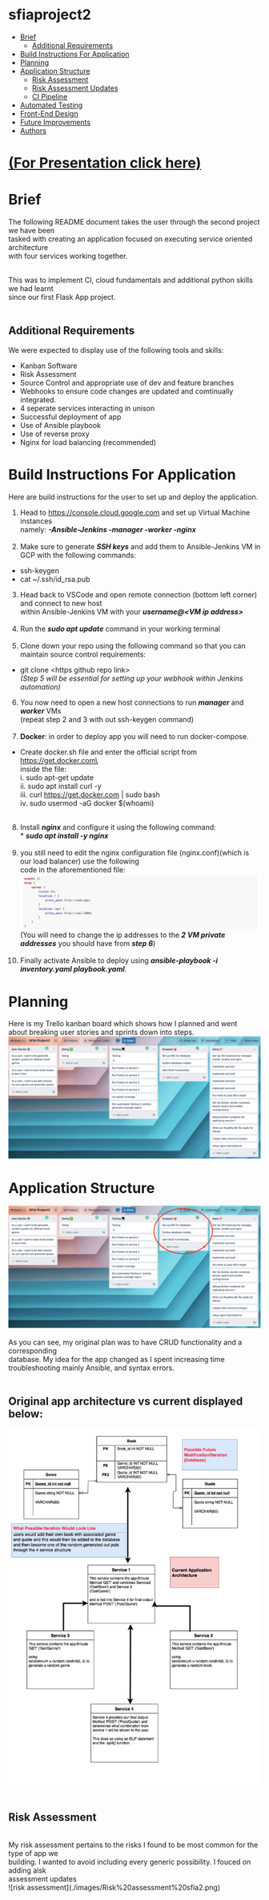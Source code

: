 # sfiaproject2

* [Brief](#brief)
    * [Additional Requirements](#additional-requirements)
* [Build Instructions For Application](#build-instructions-for-application)
* [Planning](#planning)
* [Application Structure](#application-structure)
    * [Risk Assessment](#risk-assessment)
    * [Risk Assessment Updates](#risk-assessment-updates)
    * [CI Pipeline](#ci-pipeline)
* [Automated Testing](#automated-testing)
* [Front-End Design](#front-end-design)
* [Future Improvements](#future-improvements)
* [Authors](#authors)

# [(For Presentation click here)](https://drive.google.com/file/d/1HzHP5fvzp_T-OpQBZvpigLzSFkZ3x1cm/view?usp=sharing)
# Brief

The following README document takes the user through the second project we have been  <br> 
tasked with creating an application focused on executing service oriented architecture  <br> 
with four services working together.
<br></br>

This was to implement CI, cloud fundamentals and additional python skills we had learnt<br>
since our first Flask App project.
<br></br>

## Additional Requirements
We were expected to display use of the following tools and skills:

* Kanban Software
* Risk Assessment
* Source Control and appropriate use of dev and feature branches
* Webhooks to ensure code changes are updated and comtinually integrated.
* 4 seperate services interacting in unison
* Successful deployment of app
* Use of Ansible playbook 
* Use of reverse proxy
* Nginx for load balancing (recommended)

# Build Instructions For Application
Here are build instructions for the user to set up and deploy the application.

1. Head to https://console.cloud.google.com and set up Virtual Machine instances <br>
namely: _**-Ansible-Jenkins -manager -worker -nginx**_
<br><br>
2. Make sure to generate _**SSH keys**_ and add them to Ansible-Jenkins VM in GCP with the following commands:
* ssh-keygen 
* cat ~/.ssh/id_rsa.pub
3. Head back to VSCode and open remote connection (bottom left corner) and connect to new host <br>
within Ansible-Jenkins VM with your _**username@\<VM ip address\>**_
<br><br>
4. Run the _**sudo apt update**_ command in your working terminal
<br><br>
5. Clone down your repo using the following command so that you can maintain source control requirements:
* git clone \<https github repo link\><br>
_(Step 5 will be essential for setting up your webhook within Jenkins automation)_
6. You now need to open a new host connections to run _**manager**_ and _**worker**_ VMs <br>(repeat step 2 and 3 with out ssh-keygen command)<br><br>
7. **Docker**: in order to deploy app you will need to run docker-compose.
* Create docker.sh file and enter the official script from https://get.docker.com\ <br> inside the file:
<br>i. sudo apt-get update
<br>ii. sudo apt install curl -y
<br>iii. curl https://get.docker.com | sudo bash
<br>iv. sudo usermod -aG docker $(whoami)<br><br>
8. Install _**nginx**_ and configure it using the following command:<br> * _**sudo apt install -y nginx**_ <br><br>
9. you still need to edit the nginx configuration file (nginx.conf)(which is our load balancer) use the following<br>
code in the aforementioned file:<br>
![nginxconfig](./images/nginxconfig.png)<br>
(You will need to change the ip addresses to the _**2 VM private addresses**_ you should have from _**step 6**_)<br><br>
10. Finally activate Ansible to deploy using _**ansible-playbook -i inventory.yaml playbook.yaml**_.
# Planning
Here is my Trello kanban board which shows how I planned and went <br>
about breaking user stories and sprints down into steps.<br>
![trello](./images/trello2.png)
#   Application Structure
![trello modifications](./images/trello3.png)
<br><br>
As you can see, my original plan was to have CRUD functionality and a corresponding <br>
database. My idea for the app changed as I spent increasing time troubleshooting mainly Ansible, and syntax errors.<br>
<br>
## Original app architecture vs current displayed below:
![App architecture and iteration](./images/App%20architecture%20and%20iteration.jpg)
<br><br>
## Risk Assessment
<br>
My risk assessment pertains to the risks I found to be most common for the type of app we <br>
building. I wanted to avoid including every generic possibility. I fouced on adding aisk <br>
assessment updates
<br>
![risk assessment](./images/Risk%20assessment%20sfia2.png)
